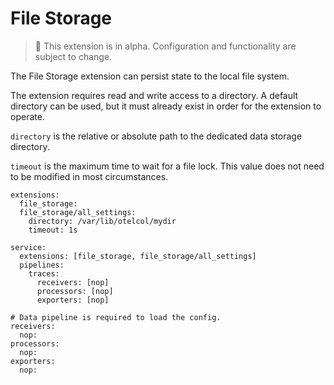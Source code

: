 # File Storage

> :construction: This extension is in alpha. Configuration and functionality are subject to change.

The File Storage extension can persist state to the local file system. 

The extension requires read and write access to a directory. A default directory can be used, but it must already exist in order for the extension to operate.

`directory` is the relative or absolute path to the dedicated data storage directory. 

`timeout` is the maximum time to wait for a file lock. This value does not need to be modified in most circumstances.


```
extensions:
  file_storage:
  file_storage/all_settings:
    directory: /var/lib/otelcol/mydir
    timeout: 1s

service:
  extensions: [file_storage, file_storage/all_settings]
  pipelines:
    traces:
      receivers: [nop]
      processors: [nop]
      exporters: [nop]

# Data pipeline is required to load the config.
receivers:
  nop:
processors:
  nop:
exporters:
  nop:
```
